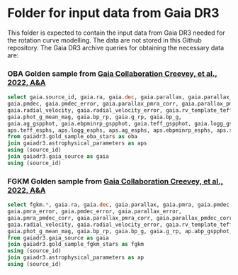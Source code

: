 # Folder for input data from Gaia DR3

This folder is expected to contain the input data from Gaia DR3 needed for the rotation curve modelling. The data are not stored in this Github repository. The Gaia DR3 archive queries for obtaining the necessary data are:

### OBA Golden sample from [Gaia Collaboration Creevey, et al., 2022, A&A](https://doi.org/10.1051/0004-6361/202243800)

```sql
select gaia.source_id, gaia.ra, gaia.dec, gaia.parallax, gaia.parallax_error, gaia.pmra, gaia.pmra_error,
gaia.pmdec, gaia.pmdec_error, gaia.parallax_pmra_corr, gaia.parallax_pmdec_corr, gaia.pmra_pmdec_corr, 
gaia.radial_velocity, gaia.radial_velocity_error, gaia.rv_template_teff, gaia.grvs_mag, 
gaia.phot_g_mean_mag, gaia.bp_rp, gaia.g_rp, gaia.bp_g, 
gaia.ag_gspphot, gaia.ebpminrp_gspphot, gaia.teff_gspphot, gaia.logg_gspphot,
aps.teff_esphs, aps.logg_esphs, aps.ag_esphs, aps.ebpminrp_esphs, aps.spectraltype_esphs, oba.vtan_flag
from gaiadr3.gold_sample_oba_stars as oba
join gaiadr3.astrophysical_parameters as aps
using (source_id)
join gaiadr3.gaia_source as gaia
using (source_id)
```

### FGKM Golden sample from [Gaia Collaboration Creevey, et al., 2022, A&A](https://doi.org/10.1051/0004-6361/202243800)

```sql
select fgkm.*, gaia.ra, gaia.dec, gaia.parallax, gaia.pmra, gaia.pmdec, 
gaia.pmra_error, gaia.pmdec_error, gaia.parallax_error,
gaia.pmra_pmdec_corr, gaia.parallax_pmra_corr, gaia.parallax_pmdec_corr,
gaia.radial_velocity, gaia.radial_velocity_error, gaia.rv_template_teff, gaia.grvs_mag,
gaia.phot_g_mean_mag, gaia.bp_rp, gaia.bp_g, gaia.g_rp, ap.abp_gspphot, ap.arp_gspphot
from gaiadr3.gaia_source as gaia
join gaiadr3.gold_sample_fgkm_stars as fgkm
using (source_id)
join gaiadr3.astrophysical_parameters as ap
using (source_id)
```